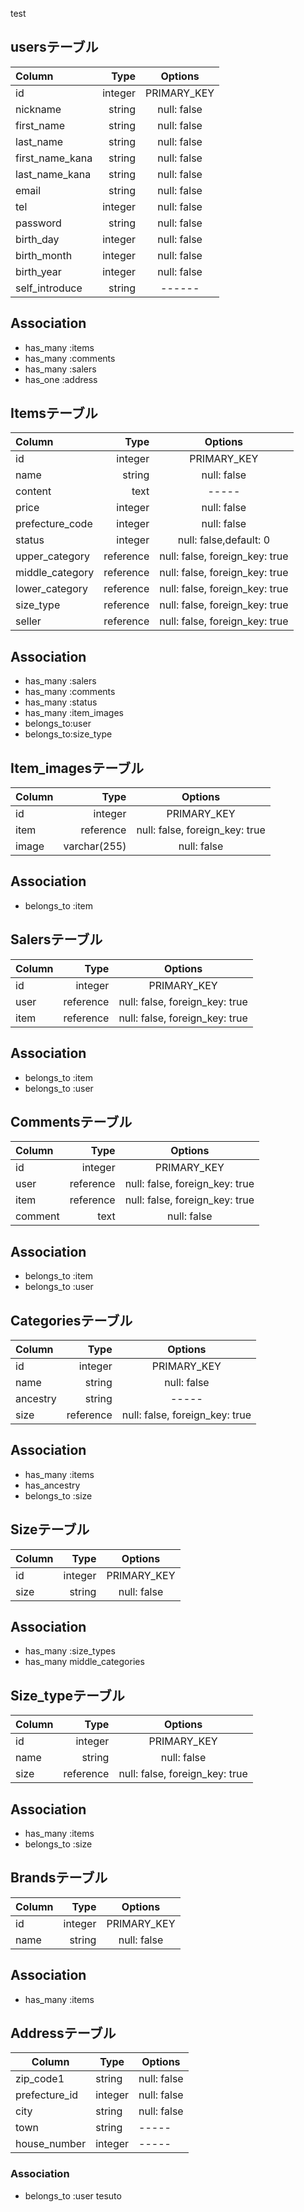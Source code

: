 test
## usersテーブル
| Column | Type | Options |
|:-----------|------------:|:------------:|
|id|integer|PRIMARY_KEY|
|nickname|string|null: false|
|first_name|string|null: false|
|last_name|string|null: false|
|first_name_kana|string|null: false|
|last_name_kana|string|null: false|
|email|string|null: false|
|tel|integer|null: false|
|password|string|null: false|
|birth_day|integer|null: false|
|birth_month|integer|null: false|
|birth_year|integer|null: false|
|self_introduce|string|------|


## Association
- has_many :items
- has_many :comments
- has_many :salers
- has_one :address


## Itemsテーブル
| Column | Type | Options |
|:-----------|------------:|:------------:|
|id|integer|PRIMARY_KEY|
|name|string|null: false|
|content|text|-----|
|price|integer|null: false|
|prefecture_code|integer|null: false|
|status|integer|null: false,default: 0|
|upper_category|reference|null: false, foreign_key: true|
|middle_category|reference|null: false, foreign_key: true|
|lower_category|reference|null: false, foreign_key: true|
|size_type|reference|null: false, foreign_key: true|
|seller|reference|null: false, foreign_key: true|

## Association
- has_many :salers
- has_many :comments
- has_many :status
- has_many :item_images
- belongs_to:user
- belongs_to:size_type


## Item_imagesテーブル
| Column | Type | Options |
|:-----------|------------:|:------------:|
|id|integer|PRIMARY_KEY|
|item|reference|null: false, foreign_key: true|
|image|varchar(255)|null: false|

## Association
- belongs_to :item


## Salersテーブル
| Column | Type | Options |
|:-----------|------------:|:------------:|
|id|integer|PRIMARY_KEY|
|user|reference|null: false, foreign_key: true|
|item|reference|null: false, foreign_key: true|

## Association
- belongs_to :item
- belongs_to :user


## Commentsテーブル
| Column | Type | Options |
|:-----------|------------:|:------------:|
|id|integer|PRIMARY_KEY|
|user|reference|null: false, foreign_key: true|
|item|reference|null: false, foreign_key: true|
|comment|text|null: false|

## Association
- belongs_to :item
- belongs_to :user


## Categoriesテーブル
| Column | Type | Options |
|:-----------|------------:|:------------:|
|id|integer|PRIMARY_KEY|
|name|string|null: false|
|ancestry|string|-----|
|size|reference|null: false, foreign_key: true|

## Association
- has_many :items
- has_ancestry
- belongs_to :size


## Sizeテーブル
| Column | Type | Options |
|:-----------|------------:|:------------:|
|id|integer|PRIMARY_KEY|
|size|string|null: false|

## Association
- has_many :size_types
- has_many middle_categories


## Size_typeテーブル
| Column | Type | Options |
|:-----------|------------:|:------------:|
|id|integer|PRIMARY_KEY|
|name|string|null: false|
|size|reference|null: false, foreign_key: true|

## Association
- has_many :items
- belongs_to :size


## Brandsテーブル
| Column | Type | Options |
|:-----------|------------:|:------------:|
|id|integer|PRIMARY_KEY|
|name|string|null: false|

## Association
- has_many :items


## Addressテーブル
|Column|Type|Options|
|------|----|-------|
|zip_code1|string|null: false|
|prefecture_id|integer|null: false|
|city|string|null: false|
|town|string|-----|
|house_number|integer|-----|

### Association
- belongs_to :user
tesuto